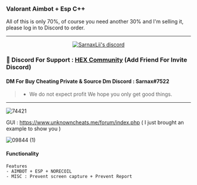 
###  Valorant Aimbot + Esp C++ 
All of this is only 70%, of course you need another 30% and I'm selling it, please log in to Discord to order.

***
  <p align="center">
    <a href="https://discord.com/users/943374631644045363">
        <img title="Sarnax discord" alt="SarnaxLii's discord" src="https://discord.c99.nl/widget/theme-3/943374631644045363.png"/>
    </a>
</p>


### 💬 Discord For Support : [HEX Community](https://discord.com/users/943374631644045363) (Add Friend For Invite Discord)

#### DM For Buy Cheating Private & Source Dm Discord : Sarnax#7522
> - We do not expect profit We hope you only get good things.


***

![74421](https://user-images.githubusercontent.com/94861415/158432161-1ea219c8-b733-410b-8453-54075ff36283.png)




GUI : https://www.unknowncheats.me/forum/index.php ( I just brought an example to show you ) 


![09844 (1)](https://user-images.githubusercontent.com/94861415/159138733-9ab44c53-e8a6-44d7-839e-de81de172090.png)




#### Functionality
```
Features
- AIMBOT + ESP + NORECOIL 
- MISC : Prevent screen capture + Prevent Report
```

